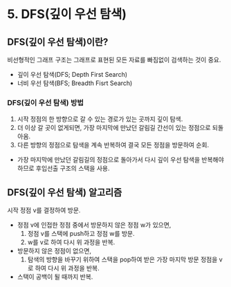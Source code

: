 # 5. DFS(깊이 우선 탐색)



## DFS(깊이 우선 탐색)이란?

비선형적인 그래프 구조는 그래프로 표현된 모든 자료를 빠짐없이 검색하는 것이 중요.

- 깊이 우선 탐색(DFS; Depth First Search)
- 너비 우선 탐색(BFS; Breadth Fisrt Search)



### DFS(깊이 우선 탐색) 방법

1. 시작 정점의 한 방향으로 갈 수 있는 경로가 있는 곳까지 깊이 탐색.
2. 더 이상 갈 곳이 없게되면, 가장 마지막에 만났던 갈림길 간선이 있는 정점으로 되돌아옴.
3. 다른 방향의 정점으로 탐색을 계속 반복하여 결국 모든 정점을 방문하여 순회.



- 가장 마지막에 만났던 갈림길의 정점으로 돌아가서 다시 깊이 우선 탐색을 반복해야 하므로 후입선출 구조의 스택을 사용.





## DFS(깊이 우선 탐색) 알고리즘

시작 정점 v를 결정하여 방문.

- 정점 v에 인접한 정점 중에서 방문하지 않은 정점 w가 있으면,
  1. 정점 v를 스택에 push하고 정점 w를 방문.
  2. w를 v로 하여 다시 위 과정을 반복.
- 방문하지 않은 정점이 없으면,
  1. 탐색의 방향을 바꾸기 위하여 스택을 pop하여 받은 가장 마지막 방문 정점을 v로 하여 다시 위 과정을 반복.
- 스택이 공백이 될 때까지 반복.

